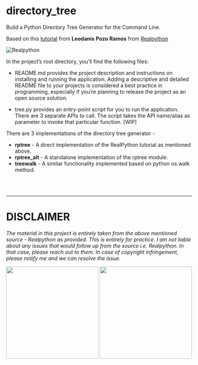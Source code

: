 # directory_tree
Build a Python Directory Tree Generator for the Command Line.



Based on this [tutorial](https://realpython.com/directory-tree-generator-python/) from **Leodanis Pozo Ramos** from [Realpython](https://realpython.com/)


![Realpython](https://files.realpython.com/media/Build-a-Directory-Tree-Generator_Watermarked.9bc14bf0426f.jpg)


In the project’s root directory, you’ll find the following files:

- README.md provides the project description and instructions on installing and running the application. Adding a descriptive and detailed README file to your projects is considered a best practice in programming, especially if you’re planning to release the project as an open source solution.

- tree.py provides an entry-point script for you to run the application. There are 3 separate APIs to call. The script takes the API name/alias as parameter to invoke that particular function. [WIP]

There are 3 implementations of the directory tree generator -
 - **rptree** - A direct implementation of the RealPython tutorial as mentioned above.
 - **rptree_alt** - A standalone implementation of the rptree module.
 - **treewalk** - A similar functionality implemented based on python os.walk method.

<br>
<br>

***
<h1> <b>DISCLAIMER</b> </h1>

_The material in this project is entirely taken from the above mentioned source - Realpython as provided. This is entirely for practice. I am not liable about any issues that would follow up from the source i.e. Realpython. In that case, please reach out to them. In case of copyright infringement, please notify me and we can resolve the issue._

<center>
<img src="https://octodex.github.com/images/daftpunktocat-thomas.gif" height="250" width="250" name="Thomas">
<img src="https://octodex.github.com/images/daftpunktocat-guy.gif"
height="250" width="250" name="Guy">
</center>